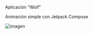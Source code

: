 Aplicación "Wolf"

Animación simple con Jetpack Compose

![imagen](https://github.com/user-attachments/assets/897433e1-c455-430b-8da2-5616221da89f)
